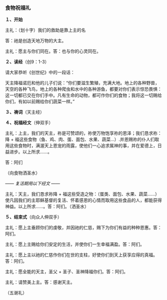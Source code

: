 ### **食物祝福礼**

**１、开始**

主礼：（划十字）我们的救助是靠上主的名

答：祂是创造天地万物的大主。

主礼：愿主与你们同在。答：也与你的心灵同在。

**２、读经**（创9：1-3）

请大家恭听《创世纪》中的一段话：

天主降福诺厄和他的儿子们说：“你们要滋生繁殖，充满大地。地上的各种野兽，天空的各种飞鸟，地上的各种爬虫和水中的各种游鱼，都要对你们表示惊恐畏惧：这一切都已交在你们手中。凡有生命的动物，都可作你们的食物；我将这一切赐给你们，有如以前赐给你们蔬菜一样。”

**３、祷词**（天主经）

**４、祝福经文**（伸双手）

主礼：上主，我们的天主，祢是可赞颂的，祢使万物饱享祢的恩泽；我们恳求祢：降 + 福这些食物（鱼、鸡、肉、蛋、面包、水果、蔬菜…）.并恩赐祢的仆人们取用这些食物时，满渥天上恩宠的雨露，使他们一心追求属神的事，并在爱德上，日益进步。以上所求……。

答：阿们

（向食物洒圣水）

*—— 复活期用以下经文 ——*

主礼：天主，我们恳求祢降 + 福这些受造之物：（蛋类、面包、水果、蔬菜……）使凡因我们的主耶稣基督的复活、怀着感恩的心情而取用这些食品的人，都能获得神益。以上所求……。答：阿们。（洒圣水）

**５、结束式**（向众人伸双手）

主礼：愿上主垂顾你们的虔敬，并因祂的仁慈，赐下为你们有益的种种恩惠。答：阿们。

主礼：愿上主赐给你们安定的生活，并使你们一生幸福满盈。答：阿们。

主礼：愿上主以祂的仁慈作你们在世的支柱，好使你们到天上获享应得的真福。答：阿们。

主礼：愿全能的天主，圣父 + 圣子、圣神降福你们。答：阿们。

主礼：请赞美上主。答：感谢天主。

（五谢礼）